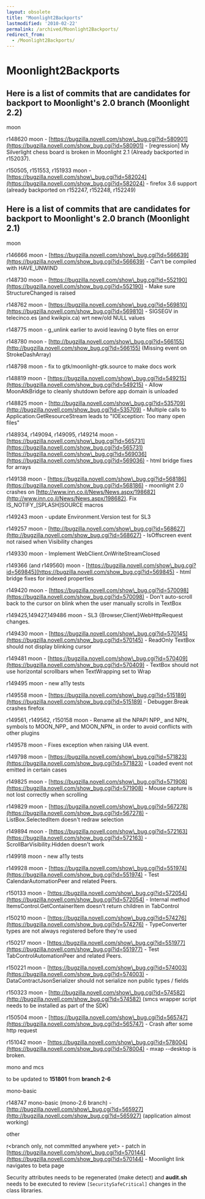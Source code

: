 ```yaml
---
layout: obsolete
title: "Moonlight2Backports"
lastmodified: '2010-02-22'
permalink: /archived/Moonlight2Backports/
redirect_from:
  - /Moonlight2Backports/
---
```


Moonlight2Backports
===================

Here is a list of commits that are candidates for backport to Moonlight's 2.0 branch (Moonlight 2.2)
----------------------------------------------------------------------------------------------------

moon

r148620 moon - [https://bugzilla.novell.com/show\_bug.cgi?id=580901](https://bugzilla.novell.com/show_bug.cgi?id=580901) - [regression] My Silverlight chess board is broken in Moonlight 2.1 (Already backported in r152037).

r150505, r151553, r151933 moon - [https://bugzilla.novell.com/show\_bug.cgi?id=582024](https://bugzilla.novell.com/show_bug.cgi?id=582024) - firefox 3.6 support (already backported on r152247, r152248, r152249)

Here is a list of commits that are candidates for backport to Moonlight's 2.0 branch (Moonlight 2.1)
----------------------------------------------------------------------------------------------------

moon

r146666 moon - [https://bugzilla.novell.com/show\_bug.cgi?id=566639](https://bugzilla.novell.com/show_bug.cgi?id=566639) - Can't be compiled with HAVE\_UNWIND

r148730 moon - [https://bugzilla.novell.com/show\_bug.cgi?id=552190](https://bugzilla.novell.com/show_bug.cgi?id=552190) - Make sure StructureChanged is raised

r148762 moon - [https://bugzilla.novell.com/show\_bug.cgi?id=569810](https://bugzilla.novell.com/show_bug.cgi?id=569810) - SIGSEGV in telecinco.es (and kwikpix.ca) wrt new/old NULL values

r148775 moon - g\_unlink earlier to avoid leaving 0 byte files on error

r148780 moon - [http://bugzilla.novell.com/show\_bug.cgi?id=566155](http://bugzilla.novell.com/show_bug.cgi?id=566155) (Missing event on StrokeDashArray)

r148798 moon - fix to gtk/moonlight-gtk.source to make docs work

r148819 moon - [https://bugzilla.novell.com/show\_bug.cgi?id=549215](https://bugzilla.novell.com/show_bug.cgi?id=549215) - Allow MoonAtkBridge to cleanly shutdown before app domain is unloaded

r148825 moon - [http://bugzilla.novell.com/show\_bug.cgi?id=535709](http://bugzilla.novell.com/show_bug.cgi?id=535709) - Multiple calls to Application:GetResourceStream leads to "IOException: Too many open files"

r148934, r149094, r149095, r149214 moon - [https://bugzilla.novell.com/show\_bug.cgi?id=565731](https://bugzilla.novell.com/show_bug.cgi?id=565731) [https://bugzilla.novell.com/show\_bug.cgi?id=569036](https://bugzilla.novell.com/show_bug.cgi?id=569036) - html bridge fixes for arrays

r149138 moon - [https://bugzilla.novell.com/show\_bug.cgi?id=568186](https://bugzilla.novell.com/show_bug.cgi?id=568186) - moonlight 2.0 crashes on [http://www.inn.co.il/News/News.aspx/198682](http://www.inn.co.il/News/News.aspx/198682). Fix IS\_NOTIFY\_[SPLASH]SOURCE macros

r149243 moon - update Environment.Version test for SL3

r149257 moon - [http://bugzilla.novell.com/show\_bug.cgi?id=568627](http://bugzilla.novell.com/show_bug.cgi?id=568627) - IsOffscreen event not raised when Visibility changes

r149330 moon - Implement WebClient.OnWriteStreamClosed

r149366 (and r149560) moon - [https://bugzilla.novell.com/show\_bug.cgi?id=569845](https://bugzilla.novell.com/show_bug.cgi?id=569845) - html bridge fixes for indexed properties

r149420 moon - [https://bugzilla.novell.com/show\_bug.cgi?id=570098](https://bugzilla.novell.com/show_bug.cgi?id=570098) - Don't auto-scroll back to the cursor on blink when the user manually scrolls in TextBox

r149425,149427,149486 moon - SL3 {Browser,Client}WebHttpRequest changes.

r149430 moon - [https://bugzilla.novell.com/show\_bug.cgi?id=570145](https://bugzilla.novell.com/show_bug.cgi?id=570145) - ReadOnly TextBox should not display blinking cursor

r149481 moon - [https://bugzilla.novell.com/show\_bug.cgi?id=570409](https://bugzilla.novell.com/show_bug.cgi?id=570409) - TextBox should not use horizontal scrollbars when TextWrapping set to Wrap

r149495 moon - new a11y tests

r149558 moon - [https://bugzilla.novell.com/show\_bug.cgi?id=515189](https://bugzilla.novell.com/show_bug.cgi?id=515189) - Debugger.Break crashes firefox

r149561, r149562, r150158 moon - Rename all the NPAPI NPP\_ and NPN\_ symbols to MOON\_NPP\_ and MOON\_NPN\_ in order to avoid conflicts with other plugins

r149578 moon - Fixes exception when raising UIA event.

r149798 moon - [https://bugzilla.novell.com/show\_bug.cgi?id=571823](https://bugzilla.novell.com/show_bug.cgi?id=571823) - Loaded event not emitted in certain cases

r149825 moon - [https://bugzilla.novell.com/show\_bug.cgi?id=571908](https://bugzilla.novell.com/show_bug.cgi?id=571908) - Mouse capture is not lost correctly when scrolling

r149829 moon - [https://bugzilla.novell.com/show\_bug.cgi?id=567278](https://bugzilla.novell.com/show_bug.cgi?id=567278) - ListBox.SelectedItem doesn't redraw selection

r149894 moon - [https://bugzilla.novell.com/show\_bug.cgi?id=572163](https://bugzilla.novell.com/show_bug.cgi?id=572163) - ScrollBarVisibility.Hidden doesn't work

r149918 moon - new a11y tests

r149928 moon - [https://bugzilla.novell.com/show\_bug.cgi?id=551974](https://bugzilla.novell.com/show_bug.cgi?id=551974) - Test CalendarAutomationPeer and related Peers.

r150133 moon - [https://bugzilla.novell.com/show\_bug.cgi?id=572054](https://bugzilla.novell.com/show_bug.cgi?id=572054) - Internal method ItemsControl.GetContainerItem doesn't return children in TabControl

r150210 moon - [https://bugzilla.novell.com/show\_bug.cgi?id=574276](https://bugzilla.novell.com/show_bug.cgi?id=574276) - TypeConverter types are not always registered before they're used

r150217 moon - [https://bugzilla.novell.com/show\_bug.cgi?id=551977](https://bugzilla.novell.com/show_bug.cgi?id=551977) - Test TabControlAutomationPeer and related Peers.

r150221 moon - [https://bugzilla.novell.com/show\_bug.cgi?id=574003](https://bugzilla.novell.com/show_bug.cgi?id=574003) - DataContractJsonSerializer should not serialize non public types / fields

r150323 moon - [http://bugzilla.novell.com/show\_bug.cgi?id=574582](http://bugzilla.novell.com/show_bug.cgi?id=574582) (smcs wrapper script needs to be installed as part of the SDK)

r150504 moon - [https://bugzilla.novell.com/show\_bug.cgi?id=565747](https://bugzilla.novell.com/show_bug.cgi?id=565747) - Crash after some http request

r151042 moon - [https://bugzilla.novell.com/show\_bug.cgi?id=578004](https://bugzilla.novell.com/show_bug.cgi?id=578004) - mxap --desktop is broken.

mono and mcs

to be updated to **151801** from **branch 2-6**

mono-basic

r148747 mono-basic (mono-2.6 branch) - [http://bugzilla.novell.com/show\_bug.cgi?id=565927](http://bugzilla.novell.com/show_bug.cgi?id=565927) (application almost working)

other

r\<branch only, not committed anywhere yet\> - patch in [https://bugzilla.novell.com/show\_bug.cgi?id=570144](https://bugzilla.novell.com/show_bug.cgi?id=570144) - Moonlight link navigates to beta page

Security attributes needs to be regenerated (make detect) and **audit.sh** needs to be executed to review `[SecuritySafeCritical]` changes in the class libraries.

